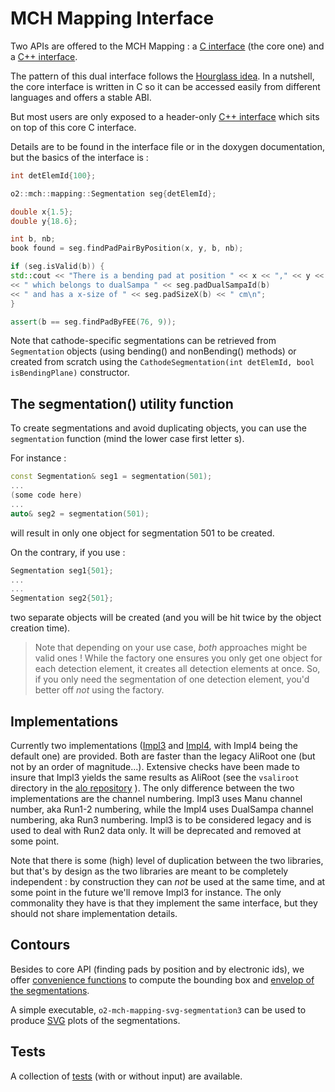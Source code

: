<!-- doxy
\page refDetectorsMUONMCHMapping Mapping
* \subpage refDetectorsMUONMCHMappingImpl3 
* \subpage refDetectorsMUONMCHMappingImpl4
* \subpage refDetectorsMUONMCHMappingtest
* \subpage refDetectorsMUONMCHMappingSegContour
/doxy -->

# MCH Mapping Interface

Two APIs are offered to the MCH Mapping :
a [C interface](Interface/include/MCHMappingInterface/SegmentationCInterface.h)
(the core one) and a [C++ interface](Interface/include/MCHMappingInterface/Segmentation.h).

The pattern of this dual interface follows the [Hourglass idea](https://github.com/CppCon/CppCon2014/tree/master/Presentations/Hourglass%20Interfaces%20for%20C%2B%2B%20APIs).
In a nutshell, the core interface is written in C so it can be accessed easily
from different languages and offers a stable ABI.

But most users are only exposed to a header-only [C++
interface](Interface/include/MCHMappingInterface/Segmentation.h) which sits on
top of this core C interface.

Details are to be found in the interface file or in the doxygen documentation,
but the basics of the interface is :

```c++
int detElemId{100};

o2::mch::mapping::Segmentation seg{detElemId};

double x{1.5};
double y{18.6};

int b, nb;
book found = seg.findPadPairByPosition(x, y, b, nb);

if (seg.isValid(b)) {
std::cout << "There is a bending pad at position " << x << "," << y << "\n"
<< " which belongs to dualSampa " << seg.padDualSampaId(b)
<< " and has a x-size of " << seg.padSizeX(b) << " cm\n";
}

assert(b == seg.findPadByFEE(76, 9));
```

Note that cathode-specific segmentations can be retrieved from `Segmentation`
objects (using bending() and nonBending() methods) or created from scratch
using the `CathodeSegmentation(int detElemId, bool isBendingPlane)` constructor.

## The segmentation() utility function

To create segmentations and avoid duplicating objects, you can use the `segmentation`
 function (mind the lower case first letter s).

For instance :

```cpp
const Segmentation& seg1 = segmentation(501);
...
(some code here)
...
auto& seg2 = segmentation(501);
```

will result in only one object for segmentation 501 to be created.

On the contrary, if you use :

```cpp
Segmentation seg1{501};
...
...
Segmentation seg2{501};
```

two separate objects will be created (and you will be hit twice by the
object creation time).

> Note that depending on your use case, *both* approaches might be valid ones !
> While the factory one ensures you only get one object for each detection
> element, it creates all detection elements at once. So, if you only need the
> segmentation of one detection element, you'd better off *not* using the
> factory.

## Implementations

Currently two implementations ([Impl3](Impl3/README.md) and
[Impl4](Impl4/README.md), with Impl4 being the default one) are provided.  Both
are faster than the legacy AliRoot one (but not by an order of magnitude...).
Extensive checks have been made to insure that Impl3 yields the same results as
AliRoot (see the `vsaliroot` directory in the [alo
repository](https://github.com/mrrtf/alo) ).  The only difference between the
two implementations are the channel numbering. Impl3 uses Manu channel number,
aka Run1-2 numbering, while the Impl4 uses DualSampa channel numbering, aka
Run3 numbering. Impl3 is to be considered legacy and is used to deal with Run2
data only. It will be deprecated and removed at some point.

Note that there is some (high) level of duplication between the two libraries,
but that's by design as the two libraries are meant to be completely
independent : by construction they can *not* be used at the same time, and at
some point in the future we'll remove Impl3 for instance. The only commonality
they have is that they implement the same interface, but they should not share
implementation details.

## Contours

Besides to core API (finding pads by position and by electronic ids), we offer
[convenience functions](SegContour/README.md) to compute the bounding box and [envelop of the segmentations](SegContour/include/MCHMappingSegContour/SegmentationContours.h).

A simple executable, `o2-mch-mapping-svg-segmentation3` can be used to produce [SVG](https://developer.mozilla.org/en-US/docs/Web/SVG) plots
of the segmentations.

## Tests

A collection of [tests](test/README.md) (with or without input) are available.
